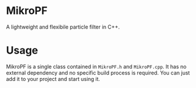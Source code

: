 # MikroPF
A lightweight and flexibile particle filter in C++.

# Usage
MikroPF is a single class contained in `MikroPF.h` and `MikroPF.cpp`. It has no external dependency and no specific build process is required. You can just add it to your project and start using it.
